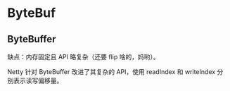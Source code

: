# ByteBuf

## ByteBuffer

缺点：内存固定且 API 略复杂（还要 flip 啥的，妈哟）。



Netty 针对 ByteBuffer 改进了其复杂的 API，使用 readIndex 和 writeIndex 分别表示读写偏移量。